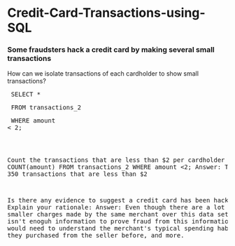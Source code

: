 # Credit-Card-Transactions-using-SQL

### Some fraudsters hack a credit card by making several small transactions

How can we isolate transactions of each cardholder to show small transactions?<pre>
SELECT *<pre>
FROM transactions_2<pre>
WHERE amount < 2;<pre>

Count the transactions that are less than $2 per cardholder
SELECT COUNT(amount) FROM transactions_2
WHERE amount <2;
Answer: There are 350 transactions that are less than $2

Is there any evidence to suggest a credit card has been hacked? Explain your rationale:
Answer: Even though there are a lot of recurring smaller charges made by the same merchant over this data set, there isn't enoguh information to prove fraud from this information alone. We would need to understand the merchant's typical spending habits, have they purchased from the seller before, and more.


